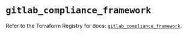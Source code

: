 # `gitlab_compliance_framework`

Refer to the Terraform Registry for docs: [`gitlab_compliance_framework`](https://registry.terraform.io/providers/gitlabhq/gitlab/16.11.0/docs/resources/compliance_framework).
